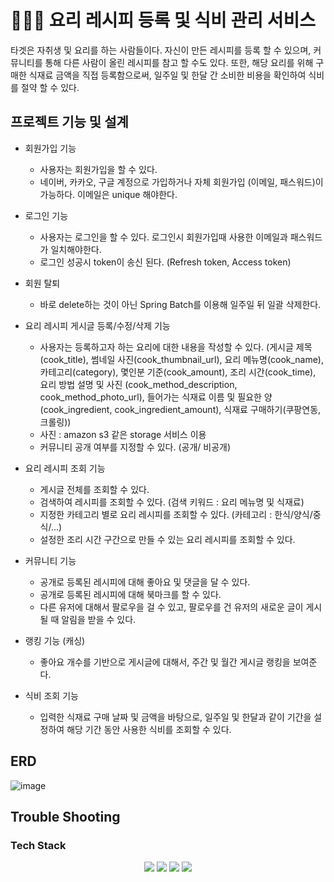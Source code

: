 #  👩🏻‍🍳 요리 레시피 등록 및 식비 관리 서비스
타겟은 자취생 및 요리를 하는 사람들이다. 자신이 만든 레시피를 등록 할 수 있으며, 커뮤니티를 통해 다른 사람이 올린 레시피를 참고 할 수도 있다. 
또한, 해당 요리를 위해 구매한 식재료 금액을 직접 등록함으로써, 일주일 및 한달 간 소비한 비용을 확인하여 식비를 절약 할 수 있다.

## 프로젝트 기능 및 설계
- 회원가입 기능
  - 사용자는 회원가입을 할 수 있다.
  - 네이버, 카카오, 구글 계정으로 가입하거나 자체 회원가입 (이메일, 패스워드)이 가능하다. 이메일은 unique 해야한다. 

- 로그인 기능
  - 사용자는 로그인을 할 수 있다. 로그인시 회원가입때 사용한 이메일과 패스워드가 일치해야한다.
  - 로그인 성공시 token이 송신 된다. (Refresh token, Access token)
 
- 회원 탈퇴
   - 바로 delete하는 것이 아닌 Spring Batch를 이용해 일주일 뒤 일괄 삭제한다.

- 요리 레시피 게시글 등록/수정/삭제 기능 
  - 사용자는 등록하고자 하는 요리에 대한 내용을 작성할 수 있다.
    (게시글 제목(cook_title), 썸네일 사진(cook_thumbnail_url), 요리 메뉴명(cook_name), 카테고리(category), 몇인분 기준(cook_amount), 조리 시간(cook_time), 요리 방법 설명 및 사진 (cook_method_description, cook_method_photo_url), 들어가는 식재료 이름 및 필요한 양(cook_ingredient, cook_ingredient_amount), 식재료 구매하기(쿠팡연동,크롤링))
  - 사진 : amazon s3 같은 storage 서비스 이용
  - 커뮤니티 공개 여부를 지정할 수 있다. (공개/ 비공개)

- 요리 레시피 조회 기능
  - 게시글 전체를 조회할 수 있다.
  - 검색하여 레시피를 조회할 수 있다. (검색 키워드 : 요리 메뉴명 및 식재료)
  - 지정한 카테고리 별로 요리 레시피를 조회할 수 있다. (카테고리 : 한식/양식/중식/...)
  - 설정한 조리 시간 구간으로 만들 수 있는 요리 레시피를 조회할 수 있다.

- 커뮤니티 기능
  - 공개로 등록된 레시피에 대해 좋아요 및 댓글을 달 수 있다.
  - 공개로 등록된 레시피에 대해 북마크를 할 수 있다.
  - 다른 유저에 대해서 팔로우을 걸 수 있고, 팔로우를 건 유저의 새로운 글이 게시될 때 알림을 받을 수 있다.
 
- 랭킹 기능 (캐싱)
  - 좋아요 개수를 기반으로 게시글에 대해서, 주간 및 월간 게시글 랭킹을 보여준다. 

- 식비 조회 기능
  - 입력한 식재료 구매 날짜 및 금액을 바탕으로, 일주일 및 한달과 같이 기간을 설정하여 해당 기간 동안 사용한 식비를 조회할 수 있다.

## ERD 
![image](https://github.com/withbeluga/CookProject/assets/128959426/ead0ad91-53a8-41fa-a0ae-de2aee121a29)


## Trouble Shooting


### Tech Stack
<div align=center> 
  <img src="https://img.shields.io/badge/java-007396?style=for-the-badge&logo=java&logoColor=white"> 
  <img src="https://img.shields.io/badge/spring-6DB33F?style=for-the-badge&logo=spring&logoColor=white"> 
  <img src="https://img.shields.io/badge/mysql-4479A1?style=for-the-badge&logo=mysql&logoColor=white"> 
  <img src="https://img.shields.io/badge/git-F05032?style=for-the-badge&logo=git&logoColor=white">
</div>
